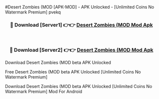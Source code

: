 #Desert Zombies (MOD [APK-MOD] - APK Unlocked - [Unlimited Coins No Watermark Premium] pvekq



<div align="center">

<h3>🔴 Download [Server1] 👉👉 <a href="https://momento.my/?title=Desert_Zombies_(MOD">Desert Zombies (MOD Mod Apk</a></h3><br>

<h3>🔴 Download [Server2] 👉👉 <a href="https://momento.my/?title=Desert_Zombies_(MOD">Desert Zombies (MOD Mod Apk</a></h3>
</div>



Download Desert Zombies (MOD beta APK Unlocked

Free Desert Zombies (MOD beta APK Unlocked [Unlimited Coins No Watermark Premium]

Download Desert Zombies (MOD beta APK Unlocked [Unlimited Coins No Watermark Premium] Mod For Android
